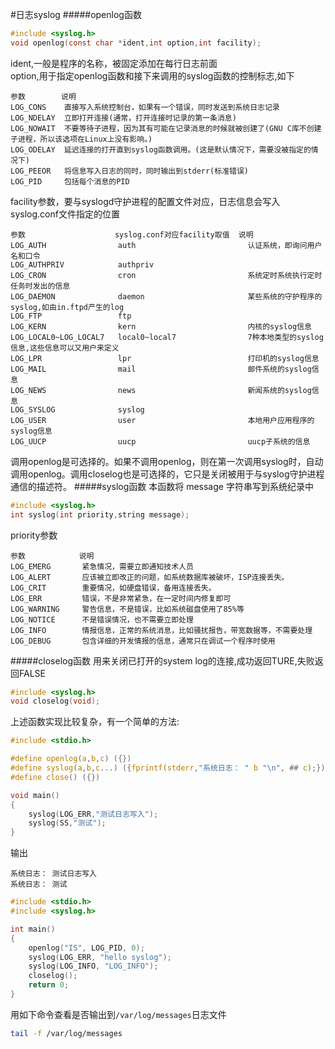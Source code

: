 #日志syslog
#####openlog函数
```c
#include <syslog.h>
void openlog(const char *ident,int option,int facility);
```
ident,一般是程序的名称，被固定添加在每行日志前面     
option,用于指定openlog函数和接下来调用的syslog函数的控制标志,如下
```text
参数        说明
LOG_CONS    直接写入系统控制台，如果有一个错误，同时发送到系统日志记录
LOG_NDELAY  立即打开连接(通常，打开连接时记录的第一条消息)
LOG_NOWAIT  不要等待子进程，因为其有可能在记录消息的时候就被创建了(GNU C库不创建子进程，所以该选项在Linux上没有影响。)
LOG_ODELAY  延迟连接的打开直到syslog函数调用。(这是默认情况下，需要没被指定的情况下)
LOG_PEEOR   将信息写入日志的同时，同时输出到stderr(标准错误)
LOG_PID     包括每个消息的PID
```
facility参数，要与syslogd守护进程的配置文件对应，日志信息会写入syslog.conf文件指定的位置
```text
参数                    syslog.conf对应facility取值  说明
LOG_AUTH                auth                         认证系统，即询问用户名和口令
LOG_AUTHPRIV            authpriv
LOG_CRON                cron                         系统定时系统执行定时任务时发出的信息
LOG_DAEMON              daemon                       某些系统的守护程序的syslog,如由in.ftpd产生的log
LOG_FTP                 ftp
LOG_KERN                kern                         内核的syslog信息
LOG_LOCAL0~LOG_LOCAL7   local0~local7                7种本地类型的syslog信息,这些信息可以又用户来定义
LOG_LPR                 lpr                          打印机的syslog信息
LOG_MAIL                mail                         邮件系统的syslog信息
LOG_NEWS                news                         新闻系统的syslog信息
LOG_SYSLOG              syslog
LOG_USER                user                         本地用户应用程序的syslog信息
LOG_UUCP                uucp                         uucp子系统的信息
```
调用openlog是可选择的。如果不调用openlog，则在第一次调用syslog时，自动调用openlog。调用closelog也是可选择的，它只是关闭被用于与syslog守护进程通信的描述符。
#####syslog函数
本函数将 message 字符串写到系统纪录中
```c
#include <syslog.h>
int syslog(int priority,string message);
```
priority参数
```text
参数            说明
LOG_EMERG       紧急情况，需要立即通知技术人员
LOG_ALERT       应该被立即改正的问题，如系统数据库被破坏，ISP连接丢失。
LOG_CRIT        重要情况，如硬盘错误，备用连接丢失。
LOG_ERR         错误，不是非常紧急，在一定时间内修复即可
LOG_WARNING     警告信息，不是错误，比如系统磁盘使用了85%等
LOG_NOTICE      不是错误情况，也不需要立即处理
LOG_INFO        情报信息，正常的系统消息，比如骚扰报告，带宽数据等，不需要处理
LOG_DEBUG       包含详细的开发情报的信息，通常只在调试一个程序时使用
```
#####closelog函数
用来关闭已打开的system log的连接,成功返回TURE,失败返回FALSE
```c
#include <syslog.h>
void closelog(void);
```

上述函数实现比较复杂，有一个简单的方法:
```c
#include <stdio.h>

#define openlog(a,b,c) ({})
#define syslog(a,b,c...) ({fprintf(stderr,"系统日志： " b "\n", ## c);})
#define close() ({})

void main()
{	
	syslog(LOG_ERR,"测试日志写入");
	syslog(SS,"测试");
}
```
输出
```text
系统日志： 测试日志写入
系统日志： 测试
```

```c
#include <stdio.h>
#include <syslog.h>

int main()
{
	openlog("IS", LOG_PID, 0);
	syslog(LOG_ERR, "hello syslog");
	syslog(LOG_INFO, "LOG_INFO");
	closelog();
	return 0;
}
```
用如下命令查看是否输出到`/var/log/messages`日志文件
```bash
tail -f /var/log/messages
```
